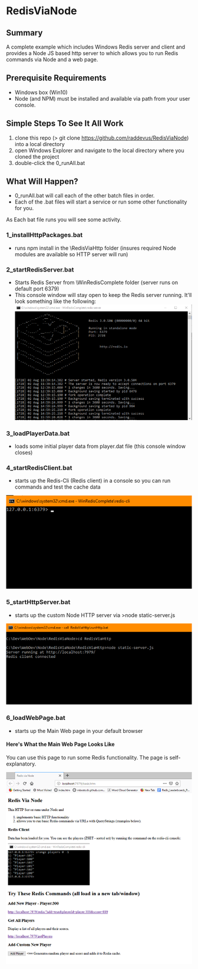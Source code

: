 # RedisViaNode
## Summary
A complete example which includes Windows Redis server and client and provides a Node JS based http server to which allows you to run Redis commands via Node and a web page.

## Prerequisite Requirements
* Windows box (Win10)
* Node (and NPM) must be installed and available via path from your user console.

## Simple Steps To See It All Work
1. clone this repo (> git clone https://github.com/raddevus/RedisViaNode) into a local directory
2. open Windows Explorer and navigate to the local directory where you cloned the project
3. double-click the 0_runAll.bat 

## What Will Happen?
* 0_runAll.bat will call each of the other batch files in order.
* Each of the .bat files will start a service or run some other functionality for you.

As Each bat file runs you will see some activity.
### 1_installHttpPackages.bat 
* runs npm install in the \RedisViaHttp folder (insures required Node modules are available so HTTP server will run)
### 2_startRedisServer.bat
* Starts Redis Server from \WinRedisComplete folder (server runs on default port 6379)
* This console window will stay open to keep the Redis server running.  It'll look something like the following:
![alt text](https://raw.githubusercontent.com/raddevus/RedisViaNode/master/RedisViaHttp/images/RedisServerConsole.png)

### 3_loadPlayerData.bat
* loads some initial player data from player.dat file (this console window closes)

### 4_startRedisClient.bat
* starts up the Redis-Cli (Redis client) in a console so you can run commands and test the cache data

![alt text](https://raw.githubusercontent.com/raddevus/RedisViaNode/master/RedisViaHttp/images/RedisClientConsole.png)

### 5_startHttpServer.bat
* starts up the custom Node HTTP server via >node static-server.js 

![alt text](https://raw.githubusercontent.com/raddevus/RedisViaNode/master/RedisViaHttp/images/NodeHttpServer.png)

### 6_loadWebPage.bat
* starts up the Main Web page in your default browser

#### Here's What the Main Web Page Looks Like

You can use this page to run some Redis functionality.  The page is self-explanatory.

![alt text](https://raw.githubusercontent.com/raddevus/RedisViaNode/master/RedisViaHttp/images/MainWebPage.png)

